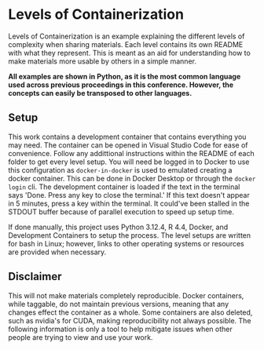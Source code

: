 # Levels of Containerization

Levels of Containerization is an example explaining the different levels of complexity when sharing materials. Each level contains its own README with what they represent. This is meant as an aid for understanding how to make materials more usable by others in a simple manner.

**All examples are shown in Python, as it is the most common language used across previous proceedings in this conference. However, the concepts can easily be transposed to other languages.**

## Setup

This work contains a development container that contains everything you may need. The container can be opened in Visual Studio Code for ease of convenience. Follow any addittional instructions within the README of each folder to get every level setup. You will need be logged in to Docker to use this configuration as `docker-in-docker` is used to emulated creating a docker container. This can be done in Docker Desktop or through the `docker login` cli. The development container is loaded if the text in the terminal says 'Done. Press any key to close the terminal.' If this text doesn't appear in 5 minutes, press a key within the terminal. It could've been stalled in the STDOUT buffer because of parallel execution to speed up setup time.

If done manually, this project uses Python 3.12.4, R 4.4, Docker, and Development Containers to setup the process. The level setups are written for bash in Linux; however, links to other operating systems or resources are provided when necessary.

## Disclaimer

This will not make materials completely reproducible. Docker containers, while taggable, do not maintain previous versions, meaning that any changes effect the container as a whole. Some containers are also deleted, such as nvidia's for CUDA, making reproducibility not always possible. The following information is only a tool to help mitigate issues when other people are trying to view and use your work.
